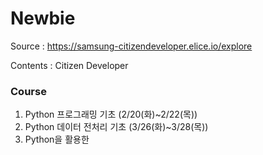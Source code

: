 # Newbie

Source : https://samsung-citizendeveloper.elice.io/explore

Contents : Citizen Developer

### Course
1. Python 프로그래밍 기초 (2/20(화)~2/22(목))
2. Python 데이터 전처리 기초 (3/26(화)~3/28(목))
3. Python을 활용한
